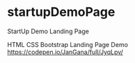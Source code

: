 # startupDemoPage
StartUp Demo Landing Page

HTML CSS Bootstrap Landing Page Demo
https://codepen.io/JanGana/full/JyqLpv/
